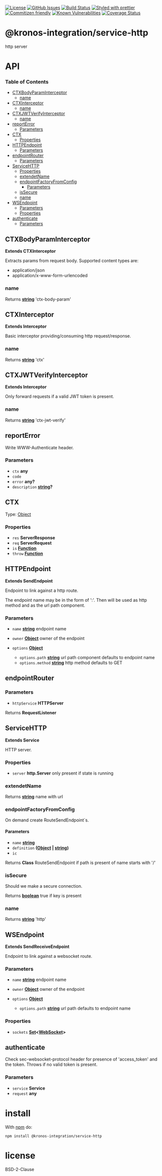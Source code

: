 [![License](https://img.shields.io/badge/License-0BSD-blue.svg)](https://spdx.org/licenses/0BSD.html)
[![GitHub Issues](https://img.shields.io/github/issues/Kronos-Integration/service-http.svg?style=flat-square)](https://github.com/Kronos-Integration/service-http/issues)
[![Build Status](https://img.shields.io/endpoint.svg?url=https%3A%2F%2Factions-badge.atrox.dev%2FKronos-Integration%2Fservice-http%2Fbadge\&style=flat)](https://actions-badge.atrox.dev/Kronos-Integration/service-http/goto)
[![Styled with prettier](https://img.shields.io/badge/styled_with-prettier-ff69b4.svg)](https://github.com/prettier/prettier)
[![Commitizen friendly](https://img.shields.io/badge/commitizen-friendly-brightgreen.svg)](http://commitizen.github.io/cz-cli/)
[![Known Vulnerabilities](https://snyk.io/test/github/Kronos-Integration/service-http/badge.svg)](https://snyk.io/test/github/Kronos-Integration/service-http)
[![Coverage Status](https://coveralls.io/repos/Kronos-Integration/service-http/badge.svg)](https://coveralls.io/github/Kronos-Integration/service-http)

# @kronos-integration/service-http

http server

# API

<!-- Generated by documentation.js. Update this documentation by updating the source code. -->

### Table of Contents

*   [CTXBodyParamInterceptor](#ctxbodyparaminterceptor)
    *   [name](#name)
*   [CTXInterceptor](#ctxinterceptor)
    *   [name](#name-1)
*   [CTXJWTVerifyInterceptor](#ctxjwtverifyinterceptor)
    *   [name](#name-2)
*   [reportError](#reporterror)
    *   [Parameters](#parameters)
*   [CTX](#ctx)
    *   [Properties](#properties)
*   [HTTPEndpoint](#httpendpoint)
    *   [Parameters](#parameters-1)
*   [endpointRouter](#endpointrouter)
    *   [Parameters](#parameters-2)
*   [ServiceHTTP](#servicehttp)
    *   [Properties](#properties-1)
    *   [extendetName](#extendetname)
    *   [endpointFactoryFromConfig](#endpointfactoryfromconfig)
        *   [Parameters](#parameters-3)
    *   [isSecure](#issecure)
    *   [name](#name-3)
*   [WSEndpoint](#wsendpoint)
    *   [Parameters](#parameters-4)
    *   [Properties](#properties-2)
*   [authenticate](#authenticate)
    *   [Parameters](#parameters-5)

## CTXBodyParamInterceptor

**Extends CTXInterceptor**

Extracts params from request body.
Supported content types are:

*   application/json
*   application/x-www-form-urlencoded

### name

Returns **[string](https://developer.mozilla.org/docs/Web/JavaScript/Reference/Global_Objects/String)** 'ctx-body-param'

## CTXInterceptor

**Extends Interceptor**

Basic interceptor providing/consuming http request/response.

### name

Returns **[string](https://developer.mozilla.org/docs/Web/JavaScript/Reference/Global_Objects/String)** 'ctx'

## CTXJWTVerifyInterceptor

**Extends Interceptor**

Only forward requests if a valid JWT token is present.

### name

Returns **[string](https://developer.mozilla.org/docs/Web/JavaScript/Reference/Global_Objects/String)** 'ctx-jwt-verify'

## reportError

Write WWW-Authenticate header.

### Parameters

*   `ctx` **any**&#x20;
*   `code` &#x20;
*   `error` **any?**&#x20;
*   `description` **[string](https://developer.mozilla.org/docs/Web/JavaScript/Reference/Global_Objects/String)?**&#x20;

## CTX

Type: [Object](https://developer.mozilla.org/docs/Web/JavaScript/Reference/Global_Objects/Object)

### Properties

*   `res` **ServerResponse**&#x20;
*   `req` **ServerRequest**&#x20;
*   `is` **[Function](https://developer.mozilla.org/docs/Web/JavaScript/Reference/Statements/function)**&#x20;
*   `throw` **[Function](https://developer.mozilla.org/docs/Web/JavaScript/Reference/Statements/function)**&#x20;

## HTTPEndpoint

**Extends SendEndpoint**

Endpoint to link against a http route.

The endpoint name may be in the form of '<METHOD>:<path>'.
Then <METHOD> will be used as http method
and <path> as the url path component.

### Parameters

*   `name` **[string](https://developer.mozilla.org/docs/Web/JavaScript/Reference/Global_Objects/String)** endpoint name
*   `owner` **[Object](https://developer.mozilla.org/docs/Web/JavaScript/Reference/Global_Objects/Object)** owner of the endpoint
*   `options` **[Object](https://developer.mozilla.org/docs/Web/JavaScript/Reference/Global_Objects/Object)**&#x20;

    *   `options.path` **[string](https://developer.mozilla.org/docs/Web/JavaScript/Reference/Global_Objects/String)** url path component defaults to endpoint name
    *   `options.method` **[string](https://developer.mozilla.org/docs/Web/JavaScript/Reference/Global_Objects/String)** http method defaults to GET

## endpointRouter

### Parameters

*   `httpService` **HTTPServer**&#x20;

Returns **RequestListener**&#x20;

## ServiceHTTP

**Extends Service**

HTTP server.

### Properties

*   `server` **http.Server** only present if state is running

### extendetName

Returns **[string](https://developer.mozilla.org/docs/Web/JavaScript/Reference/Global_Objects/String)** name with url

### endpointFactoryFromConfig

On demand create RouteSendEndpoint´s.

#### Parameters

*   `name` **[string](https://developer.mozilla.org/docs/Web/JavaScript/Reference/Global_Objects/String)**&#x20;
*   `definition` **([Object](https://developer.mozilla.org/docs/Web/JavaScript/Reference/Global_Objects/Object) | [string](https://developer.mozilla.org/docs/Web/JavaScript/Reference/Global_Objects/String))**&#x20;
*   `ic` &#x20;

Returns **Class** RouteSendEndpoint if path is present of name starts with '/'

### isSecure

Should we make a secure connection.

Returns **[boolean](https://developer.mozilla.org/docs/Web/JavaScript/Reference/Global_Objects/Boolean)** true if key is present

### name

Returns **[string](https://developer.mozilla.org/docs/Web/JavaScript/Reference/Global_Objects/String)** 'http'

## WSEndpoint

**Extends SendReceiveEndpoint**

Endpoint to link against a websocket route.

### Parameters

*   `name` **[string](https://developer.mozilla.org/docs/Web/JavaScript/Reference/Global_Objects/String)** endpoint name
*   `owner` **[Object](https://developer.mozilla.org/docs/Web/JavaScript/Reference/Global_Objects/Object)** owner of the endpoint
*   `options` **[Object](https://developer.mozilla.org/docs/Web/JavaScript/Reference/Global_Objects/Object)**&#x20;

    *   `options.path` **[string](https://developer.mozilla.org/docs/Web/JavaScript/Reference/Global_Objects/String)** url path defaults to endpoint name

### Properties

*   `sockets` **[Set](https://developer.mozilla.org/docs/Web/JavaScript/Reference/Global_Objects/Set)<[WebSocket](https://developer.mozilla.org/docs/WebSockets)>**&#x20;

## authenticate

Check sec-websocket-protocol header for presence of
'access\_token' and the token.
Throws if no valid token is present.

### Parameters

*   `service` **Service**&#x20;
*   `request` **any**&#x20;

# install

With [npm](http://npmjs.org) do:

```shell
npm install @kronos-integration/service-http
```

# license

BSD-2-Clause
